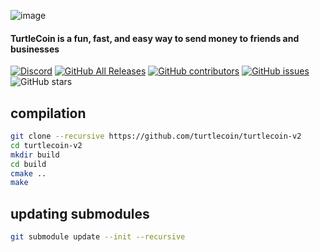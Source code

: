 ![image](https://user-images.githubusercontent.com/34389545/35821974-62e0e25c-0a70-11e8-87dd-2cfffeb6ed47.png)

#### TurtleCoin is a fun, fast, and easy way to send money to friends and businesses

[![Discord](https://img.shields.io/discord/388915017187328002?label=TurtleCoin%20Discord)](http://chat.turtlecoin.lol) [![GitHub All Releases](https://img.shields.io/github/downloads/turtlecoin/turtlecoin-v2/total?label=Downloads)](http://latest.turtlecoin.lol) [![GitHub contributors](https://img.shields.io/github/contributors-anon/turtlecoin/turtlecoin-v2?label=Contributors)](https://github.com/turtlecoin/turtlecoin-v2/graphs/contributors) [![GitHub issues](https://img.shields.io/github/issues/turtlecoin/turtlecoin-v2?label=Issues)](https://github.com/turtlecoin/turtlecoin-v2/issues) ![GitHub stars](https://img.shields.io/github/stars/turtlecoin/turtlecoin-v2?label=Github%20Stars)

<!-- TODO additional updates -->

## compilation

```bash
git clone --recursive https://github.com/turtlecoin/turtlecoin-v2
cd turtlecoin-v2
mkdir build
cd build
cmake ..
make
```

## updating submodules

```bash
git submodule update --init --recursive
```
